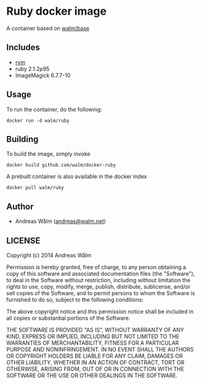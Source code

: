 # Ruby docker image

A container based on [walm/base](https://github.com/walm/docker-base)

## Includes

  * [rvm](http://rvm.io/)
  * ruby 2.1.2p95
  * ImageMagick 6.7.7-10

## Usage

To run the container, do the following:

    docker run -d walm/ruby

## Building

To build the image, simply invoke

    docker build github.com/walm/docker-ruby

A prebuilt container is also available in the docker index

    docker pull walm/ruby

## Author

  * Andreas Wålm (<andreas@walm.net>)

## LICENSE

Copyright (c) 2014 Andreas Wålm

Permission is hereby granted, free of charge, to any person obtaining a copy
of this software and associated documentation files (the "Software"), to deal
in the Software without restriction, including without limitation the rights
to use, copy, modify, merge, publish, distribute, sublicense, and/or sell
copies of the Software, and to permit persons to whom the Software is
furnished to do so, subject to the following conditions:

The above copyright notice and this permission notice shall be included in
all copies or substantial portions of the Software.

THE SOFTWARE IS PROVIDED "AS IS", WITHOUT WARRANTY OF ANY KIND, EXPRESS OR
IMPLIED, INCLUDING BUT NOT LIMITED TO THE WARRANTIES OF MERCHANTABILITY,
FITNESS FOR A PARTICULAR PURPOSE AND NONINFRINGEMENT. IN NO EVENT SHALL THE
AUTHORS OR COPYRIGHT HOLDERS BE LIABLE FOR ANY CLAIM, DAMAGES OR OTHER
LIABILITY, WHETHER IN AN ACTION OF CONTRACT, TORT OR OTHERWISE, ARISING FROM,
OUT OF OR IN CONNECTION WITH THE SOFTWARE OR THE USE OR OTHER DEALINGS IN
THE SOFTWARE.
